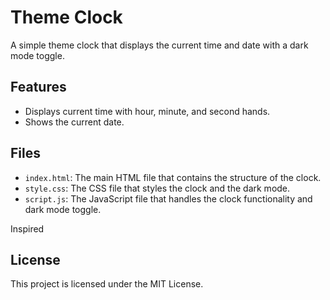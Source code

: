 # Theme Clock

A simple theme clock that displays the current time and date with a dark mode toggle.

## Features

- Displays current time with hour, minute, and second hands.
- Shows the current date.


## Files

- `index.html`: The main HTML file that contains the structure of the clock.
- `style.css`: The CSS file that styles the clock and the dark mode.
- `script.js`: The JavaScript file that handles the clock functionality and dark mode toggle.


Inspired
## License

This project is licensed under the MIT License.
